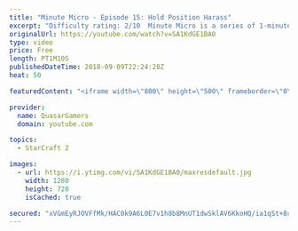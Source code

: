 ```yaml
---
title: "Minute Micro - Episode 15: Hold Position Harass"
excerpt: "Difficulty rating: 2/10  Minute Micro is a series of 1-minute videos explaining how to perform common micro techniques. This episode is on hold position harass.  twitch.tv/Quasarprintf"
originalUrl: https://youtube.com/watch?v=SA1KdGE1BA0
type: video
price: Free
length: PT1M10S
publishedDateTime: 2018-09-09T22:24:28Z
heat: 50

featuredContent: "<iframe width=\"800\" height=\"500\" frameborder=\"0\" src=\"https://www.youtube.com/embed/SA1KdGE1BA0\" allow=\"accelerometer; autoplay; encrypted-media; gyroscope; picture-in-picture\" allowfullscreen></iframe>"

provider:
  name: QuasarGamers
  domain: youtube.com

topics:
  - StarCraft 2

images:
  - url: https://i.ytimg.com/vi/SA1KdGE1BA0/maxresdefault.jpg
    width: 1280
    height: 720
    isCached: true

secured: "xVGmEyRJOVFfMk/HAC0k9A6L0E7v1h8b8MnUT1dwSklAV6KkoHQ/ia1qSt+8cIrfgHlrsMCLM9SbaQyk4caHJQQ1DPwloCMOYCRVWNk1CxySjpXbufBwV+O2jOyS8NGUinfagC5rj9fnAXLWrarnjhS6ndKaiPgAYk8Ix5uLyMAatvbiALJg4GoBxIwVWd71ChZOI3tRc6YiWnEXrS0QmwdrkMnBeWvqpS9gzC/krK+FII1Dqj7w2iz2gOcQiJBSrHcnf8leiJpPHK/KQGjWLeZW5ny+CIGGYJHSEJF45z7wTMDu6oudGeAnwJoVPicrIyTfTJpu3C9U5e/mguK0XXapQNZqUS4vRsowpEDbKLZ4lj39mJ4Xlxjj1HkMYQ1aJN8LioNDLd24HxQMRn5siDVLfGz6yNX5nrwJj9g2Jz4=;jRZAqR0nVJHd7A1StYL4mw=="
---
```


